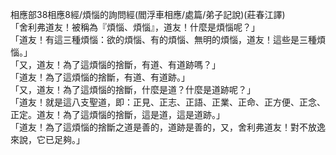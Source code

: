 相應部38相應8經/煩惱的詢問經(閻浮車相應/處篇/弟子記說)(莊春江譯)  
「舍利弗道友！被稱為『煩惱、煩惱』，道友！什麼是煩惱呢？」  
「道友！有這三種煩惱：欲的煩惱、有的煩惱、無明的煩惱，道友！這些是三種煩惱。」  
「又，道友！為了這煩惱的捨斷，有道、有道跡嗎？」  
「道友！為了這煩惱的捨斷，有道、有道跡。」  
「又，道友！為了這煩惱的捨斷，什麼是道？什麼是道跡呢？」  
「道友！就是這八支聖道，即：正見、正志、正語、正業、正命、正方便、正念、正定。道友！為了這煩惱的捨斷，這是道，這是道跡。」  
「道友！為了這煩惱的捨斷之道是善的，道跡是善的，又，舍利弗道友！對不放逸來說，它已足夠。」  
  
  
